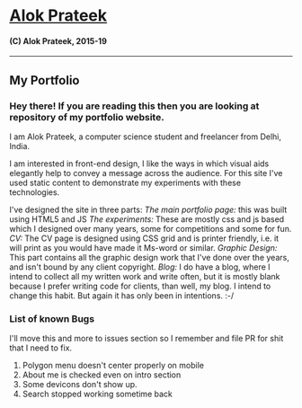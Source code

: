 # [Alok Prateek](http://alokprateek.in)
#### (C) Alok Prateek, 2015-19
_____________________________________________________________________

## My Portfolio

### Hey there! If you are reading this then you are looking at repository of my portfolio website.

I am Alok Prateek, a computer science student and freelancer from Delhi, India.

I am interested in front-end design, I like the ways in which visual aids elegantly help to convey a message across the audience.
For this site I've used static content to demonstrate my experiments with these technologies.

I've designed the site in three parts:
	*The main portfolio page:* this was built using HTML5 and JS
	*The experiments:* These are mostly css and js based which I designed over many years, some for competitions and some for fun.
	*CV:* The CV page is designed using CSS grid and is printer friendly, i.e. it will print as you would have made it Ms-word or similar.
	*Graphic Design:* This part contains all the graphic design work that I've done over the years, and isn't bound by any client copyright.
	*Blog:* I do have a blog, where I intend to collect all my written work and write often, but it is mostly blank because I prefer writing code for clients, than well, my blog. I intend to change this habit. But again it has only been in intentions. :-/


### List of known Bugs

I'll move this and more to issues section so I remember and file PR for shit that I need to fix.

1. Polygon menu doesn't center properly on mobile
2. About me is checked even on intro section
3. Some devicons don't show up.
4. Search stopped working sometime back
